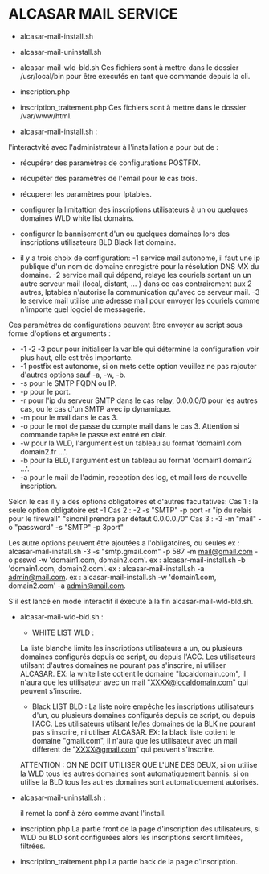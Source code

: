 # ALCASAR MAIL SERVICE

- alcasar-mail-install.sh
- alcasar-mail-uninstall.sh
- alcasar-mail-wld-bld.sh
Ces fichiers sont à mettre dans le dossier /usr/local/bin pour être executés en tant que commande depuis la cli.

- inscription.php
- inscription_traitement.php
Ces fichiers sont à mettre dans le dossier /var/www/html.

- alcasar-mail-install.sh :

l'interactvité avec l'administrateur à l'installation a pour but de :
   - récupérer des paramètres de configurations POSTFIX.
   - récupéter des paramètres de l'email pour le cas trois.
   - récuperer les paramètres pour Iptables.
   - configurer la limitattion des inscriptions utilisateurs à un ou quelques domaines WLD white list domains.
   - configurer le bannisement d'un ou quelques domaines  lors des inscriptions utilisateurs BLD Black list domains.

   - il y a trois choix de configuration:
    -1 service mail autonome, il faut une ip publique d'un nom de domaine enregistré
  	pour la résolution DNS MX du domaine.
    -2 service mail qui dépend, relaye les couriels sortant un un autre serveur mail
  	(local, distant, ... ) dans ce cas contrairement aux 2 autres,
  	Iptables n'autorise la communication qu'avec ce serveur mail.
    -3 le service mail utilise une adresse mail pour envoyer les couriels
  	comme n'importe quel logciel de messagerie.

  Ces paramètres de configurations peuvent être envoyer au script sous forme d'options et arguments :
   - -1 -2 -3 pour pour initialiser la varible qui détermine la configuration voir plus haut, elle est très importante.
   - -1 postfix est autonome, si on mets cette option veuillez ne pas rajouter d'autres options sauf -a, -w, -b.
   - -s pour le SMTP FQDN ou IP.
   - -p pour le port.
   - -r pour l'ip du serveur SMTP dans le cas relay, 0.0.0.0/0 pour les autres cas, ou le cas d'un SMTP avec ip dynamique.
   - -m pour le mail dans le cas 3.
   - -o pour le mot de passe du compte mail dans le cas 3. Attention si commande tapée le passe est entré en clair.
   - -w pour la WLD, l'argument est un tableau au format 'domain1.com domain2.fr ...'.
   - -b pour la BLD, l'argument est un tableau au format 'domain1 domain2 ...'.
   - -a pour le mail de l'admin, reception des log, et mail lors de nouvelle inscription.
 
 Selon le cas il y a des options obligatoires et d'autres facultatives:
  Cas 1 : la seule option obligatoire est -1
  Cas 2 : -2 -s "SMTP" -p port -r "ip du relais pour le firewall" "sinonil prendra par défaut 0.0.0.0./0"
  Cas 3 : -3 -m "mail" -o "password" -s "SMTP" -p 3port"
  
 Les autre options peuvent être ajoutées a l'obligatoires, ou seules
	ex : alcasar-mail-install.sh -3 -s "smtp.gmail.com" -p 587 -m mail@gmail.com -o psswd -w 'domain1.com, domain2.com'.
  ex : alcasar-mail-install.sh -b 'domain1.com, domain2.com'.
  ex : alcasar-mail-install.sh -a admin@mail.com.
  ex : alcasar-mail-install.sh -w 'domain1.com, domain2.com' -a admin@mail.com.

S'il est lancé en mode interactif il éxecute à la fin alcasar-mail-wld-bld.sh.




- alcasar-mail-wld-bld.sh :

	- WHITE LIST WLD :

    La liste blanche limite les inscriptions utilisateurs a un, ou plusieurs domaines
	  configurés depuis ce script, ou depuis l'ACC.
	  Les utilisateurs utilsant d'autres domaines ne pourant pas s'inscrire, ni utiliser ALCASAR.
    EX: la white liste cotient le domaine "localdomain.com",
	  il n'aura que les utilisateur avec un mail "XXXX@localdomain.com" qui peuvent s'inscrire.

  - Black LIST BLD :
    La liste noire empêche les inscriptions utilisateurs d'un, ou plusieurs domaines
	  configurés depuis ce script, ou depuis l'ACC.
	  Les utilisateurs utilsant le/les domaines de la BLK ne pourant pas s'inscrire, ni utiliser ALCASAR.
    EX: la black liste cotient le domaine "gmail.com",
	  il n'aura que les utilisateur avec un mail different de "XXXX@gmail.com" qui peuvent s'inscrire.

  ATTENTION :	ON NE DOIT UTILISER QUE L'UNE DES DEUX,
  si on utilise la WLD tous les autres domaines sont automatiquement bannis.
  si on utilise la BLD tous les autres domaines sont automatiquement autorisés.



- alcasar-mail-uninstall.sh :

  il remet la conf à zéro comme avant l'install.


- inscription.php
  La partie front de la page d'inscription des utilisateurs, si WLD ou BLD sont configurées alors les inscriptions seront limitées, filtrées.
  
- inscription_traitement.php
  La partie back de la page d'inscription.
